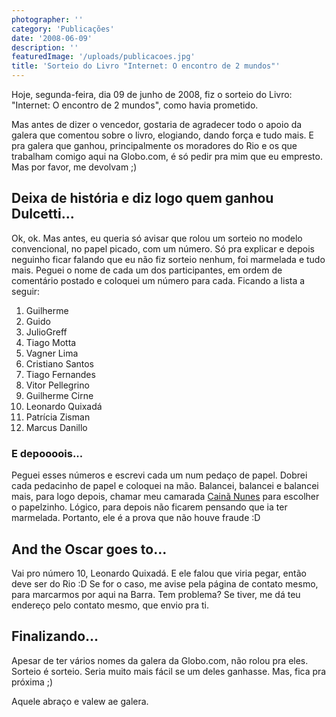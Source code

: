 ```yaml
---
photographer: ''
category: 'Publicações'
date: '2008-06-09'
description: ''
featuredImage: '/uploads/publicacoes.jpg'
title: 'Sorteio do Livro "Internet: O encontro de 2 mundos"'
---
```


Hoje, segunda-feira, dia 09 de junho de 2008, fiz o sorteio do Livro: "Internet: O encontro de 2 mundos", como havia prometido.

Mas antes de dizer o vencedor, gostaria de agradecer todo o apoio da galera que comentou sobre o livro, elogiando, dando força e tudo mais. E pra galera que ganhou, principalmente os moradores do Rio e os que trabalham comigo aqui na Globo.com, é só pedir pra mim que eu empresto. Mas por favor, me devolvam ;)

## Deixa de história e diz logo quem ganhou Dulcetti...

Ok, ok. Mas antes, eu queria só avisar que rolou um sorteio no modelo convencional, no papel picado, com um número. Só pra explicar e depois neguinho ficar falando que eu não fiz sorteio nenhum, foi marmelada e tudo mais. Peguei o nome de cada um dos participantes, em ordem de comentário postado e coloquei um número para cada. Ficando a lista a seguir:

1. Guilherme
2. Guido
3. JulioGreff
4. Tiago Motta
5. Vagner Lima
6. Cristiano Santos
7. Tiago Fernandes
8. Vitor Pellegrino
9. Guilherme Cirne
10. Leonardo Quixadá
11. Patrícia Zisman
12. Marcus Danillo

### E depoooois...

Peguei esses números e escrevi cada um num pedaço de papel. Dobrei cada pedacinho de papel e coloquei na mão. Balancei, balancei e balancei mais, para logo depois, chamar meu camarada [Cainã Nunes](http://cainanunes.com/) para escolher o papelzinho. Lógico, para depois não ficarem pensando que ia ter marmelada. Portanto, ele é a prova que não houve fraude :D

## And the Oscar goes to...

Vai pro número 10, Leonardo Quixadá. E ele falou que viria pegar, então deve ser do Rio :D Se for o caso, me avise pela página de contato mesmo, para marcarmos por aqui na Barra. Tem problema? Se tiver, me dá teu endereço pelo contato mesmo, que envio pra ti.

## Finalizando...

Apesar de ter vários nomes da galera da Globo.com, não rolou pra eles. Sorteio é sorteio. Seria muito mais fácil se um deles ganhasse. Mas, fica pra próxima ;)

Aquele abraço e valew ae galera.

